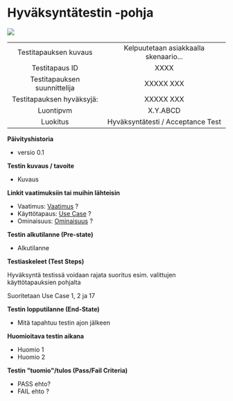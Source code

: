 # Hyväksyntätestin -pohja

[![](http://img.youtube.com/vi/YQ9rZBOMs6g/0.jpg)](http://www.youtube.com/watch?v=YQ9rZBOMs6g "")


| | |
|:-:|:-:|
| Testitapauksen kuvaus | Kelpuutetaan asiakkaalla skenaario...   |
| Testitapaus ID | XXXX |
| Testitapauksen suunnittelija | XXXXX XXX | 
| Testitapauksen hyväksyjä: | XXXXX XXX |
| Luontipvm | X.Y.ABCD |
| Luokitus | Hyväksyntätesti / Acceptance Test |

**Päivityshistoria**

* versio 0.1 

**Testin kuvaus / tavoite**

* Kuvaus

**Linkit vaatimuksiin tai muihin lähteisin**

* Vaatimus: [Vaatimus]() ?   
* Käyttötapaus: [Use Case]() ? 
* Ominaisuus: [Ominaisuus]() ?

**Testin alkutilanne (Pre-state)** 

* Alkutilanne

**Testiaskeleet (Test Steps)**

Hyväksyntä testissä voidaan rajata suoritus esim. valittujen käyttötapauksien pohjalta

Suoritetaan Use Case 1, 2 ja 17

**Testin lopputilanne (End-State)**


* Mitä tapahtuu testin ajon jälkeen



**Huomioitava testin aikana**

* Huomio 1
* Huomio 2


**Testin "tuomio"/tulos (Pass/Fail Criteria)**


* PASS ehto? 
* FAIL ehto ?
